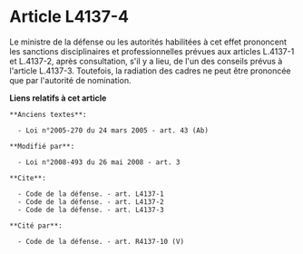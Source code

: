 # Article L4137-4

Le ministre de la défense ou les autorités habilitées à cet effet prononcent les sanctions disciplinaires et professionnelles
prévues aux articles L.4137-1 et L.4137-2, après consultation, s'il y a lieu, de l'un des conseils prévus à l'article
L.4137-3. Toutefois, la radiation des cadres ne peut être prononcée que par l'autorité de nomination.

**Liens relatifs à cet article**

	**Anciens textes**:

	  - Loi n°2005-270 du 24 mars 2005 - art. 43 (Ab)

	**Modifié par**:

	  - Loi n°2008-493 du 26 mai 2008 - art. 3

	**Cite**:

	  - Code de la défense. - art. L4137-1
	  - Code de la défense. - art. L4137-2
	  - Code de la défense. - art. L4137-3

	**Cité par**:

	  - Code de la défense. - art. R4137-10 (V)
